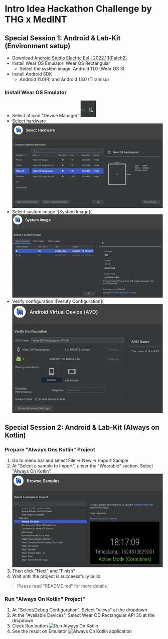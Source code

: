 # Intro Idea Hackathon Challenge by THG x MedINT

## Special Session 1:  Android & Lab-Kit (Environment setup)
- Download [Android Studio Electric Eel | 2022.1.1(Patch2)](https://developer.android.com/studio?gclid=Cj0KCQjwlPWgBhDHARIsAH2xdNfvdH5EMEdGkqUGXwW89EqSO6DGgllXc1X19QPRL1eULS8USLOWCyYaAj1eEALw_wcB&gclsrc=aw.ds)
- Install Wear OS Emulator: Wear OS Rectangular
  - Select the system image: Android 11.0 (Wear OS 3) 
- Install Android SDK
  - Android 11.0(R) and Android 13.0 (Tiramisu) 
   

### Install Wear OS Emulator
- Select at icon "Device Manager"
  ![Device Manager](https://github.com/lalitanar/healthtechHackathon/blob/4ebd0125555b6162b47381bc12fcfee73b34cf49/pic01.png)
-  Select hardware
   ![Select Hardware](https://github.com/lalitanar/healthtechHackathon/blob/4ebd0125555b6162b47381bc12fcfee73b34cf49/pic02.png)
-  Select system image 
   ![System Image](![Device Manager](https://github.com/lalitanar/healthtechHackathon/blob/4ebd0125555b6162b47381bc12fcfee73b34cf49/pic03.png)
-  Verify configuration
   ![Verufy Configuration](![Device Manager](https://github.com/lalitanar/healthtechHackathon/blob/4ebd0125555b6162b47381bc12fcfee73b34cf49/pic04.png)
   

## Special Session 2:  Android & Lab-Kit (Always on Kotlin)
### Prepare "Always Ons Kotlin" Project
1. Go to menu bar and select File -> New -> Import Sample
2. At "Select a sample to Import", unser the "Wearable" section, Select "Always On Kotlin"
   ![Always On Kotlin](https://github.com/lalitanar/healthtechHackathon/blob/4ebd0125555b6162b47381bc12fcfee73b34cf49/pic05.png)
3. Then click "Next" and "Finish"
4. Wait until the project is succeessfully build.
> Please read "README.md" for more details.

### Run "Always On Kotlin" Project"
1. At "Select/Debug Configuration", Select "views" at the dropdown
2. At the "Available Devices", Select Wear OD Rectangular API 30 at the dropdown
3. Cleck Run button
   ![Run Always On Kotlin](https://github.com/lalitanar/healthtechHackathon/blob/4ebd0125555b6162b47381bc12fcfee73b34cf49/pic06pic06.png)
4. See the result on Emulator
   ![Always On Kotlin application](https://github.com/lalitanar/healthtechHackathon/blob/4ebd0125555b6162b47381bc12fcfee73b34cf49/pic06pic07.png)
